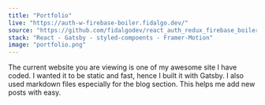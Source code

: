 ```yaml
---
title: "Portfolio"
live: "https://auth-w-firebase-boiler.fidalgo.dev/"
source: "https://github.com/fidalgodev/react_auth_redux_firebase_boilerplate"
stack: "React - Gatsby - styled-compoents - Framer-Motion"
image: "portfolio.png"
---
```


The current website you are viewing is one of my awesome site I have coded. I wanted it to be static and fast, hence I built it with Gatsby. I also used markdown files especially for the blog section. This helps me add new posts with easy.
